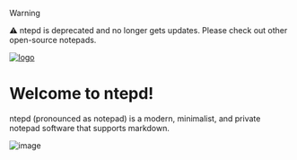 > [!WARNING]
> ⚠️ ntepd is deprecated and no longer gets updates. Please check out other open-source notepads.



[![logo](https://github.com/user-attachments/assets/24d61667-b485-4fb6-87db-a4b97b6abf46)](https://ntepd.com)

# Welcome to ntepd!

ntepd (pronounced as notepad) is a modern, minimalist, and private notepad software that supports markdown.

![image](https://github.com/user-attachments/assets/d0d2e68e-d467-47af-9716-71614a8c2c20)


